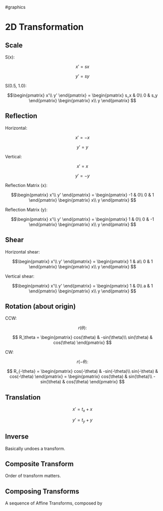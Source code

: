 #graphics

# 2D Transformation

## Scale

S(x):

$$ 
x' = sx
$$

$$ 
y' = sy
$$

S(0.5, 1.0):

$$\begin{pmatrix}   x'\\   y'   \end{pmatrix} = \begin{pmatrix}   s_x & 0\\   0 & s_y  \end{pmatrix} \begin{pmatrix}   x\\   y   \end{pmatrix}
$$

## Reflection

Horizontal: 

$$ 
x' = -x
$$

$$ 
y' = y
$$

Vertical: 

$$ 
x' = x
$$

$$ 
y' = -y
$$

Reflection Matrix (x):

$$\begin{pmatrix}   x'\\   y'   \end{pmatrix} = \begin{pmatrix}   -1 & 0\\   0 & 1  \end{pmatrix} \begin{pmatrix}   x\\   y   \end{pmatrix}
$$

Reflection Matrix (y):

$$\begin{pmatrix}   x'\\   y'   \end{pmatrix} = \begin{pmatrix}   1 & 0\\   0 & -1  \end{pmatrix} \begin{pmatrix}   x\\   y   \end{pmatrix}
$$

## Shear

Horizontal shear:

$$\begin{pmatrix}   x'\\   y'   \end{pmatrix} = \begin{pmatrix}   1 & a\\   0 & 1  \end{pmatrix} \begin{pmatrix}   x\\   y   \end{pmatrix}
$$

Vertical shear:

$$\begin{pmatrix}   x'\\   y'   \end{pmatrix} = \begin{pmatrix}   1 & 0\\   a & 1  \end{pmatrix} \begin{pmatrix}   x\\   y   \end{pmatrix}
$$

## Rotation (about origin)

CCW:

$$r(\theta):$$

$$ R_\theta = \begin{pmatrix}   cos(\theta) & -sin(\theta)\\   sin(\theta) & cos(\theta)  \end{pmatrix}
$$

CW: 

$$r(-\theta):$$

$$ R_{-\theta} = \begin{pmatrix}   cos(-\theta) & -sin(-\theta)\\   sin(-\theta) & cos(-\theta)  \end{pmatrix} = \begin{pmatrix}   cos(\theta) & sin(\theta)\\   -sin(\theta) & cos(\theta)  \end{pmatrix}
$$

## Translation

$$ 
x' = t_x + x
$$

$$ 
y' = t_y+y
$$

## Inverse

Basically undoes a transform.

## Composite Transform

Order of transform matters. 

## Composing Transforms

A sequence of Affine Transforms, composed by 